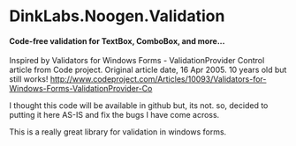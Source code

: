 # DinkLabs.Noogen.Validation
#### Code-free validation for TextBox, ComboBox, and more...
Inspired by Validators for Windows Forms - ValidationProvider Control article from Code project. Original article date, 16 Apr 2005. 10 years old but still works!
http://www.codeproject.com/Articles/10093/Validators-for-Windows-Forms-ValidationProvider-Co

I thought this code will be available in github but, its not. so, decided to putting it here AS-IS and fix the bugs I have come across. 

This is a really great library for validation in windows forms.
